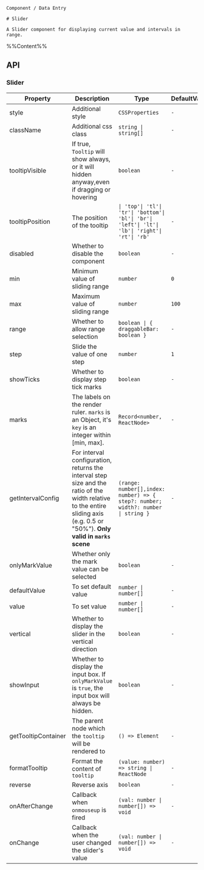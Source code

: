 `````
Component / Data Entry

# Slider

A Slider component for displaying current value and intervals in range.
`````

%%Content%%

## API

### Slider

|Property|Description|Type|DefaultValue|Version|
|---|---|---|---|---|
|style|Additional style|`CSSProperties`|`-`|-|
|className|Additional css class|`string \| string[]`|`-`|-|
|tooltipVisible|If true, `Tooltip` will show always, or it will hidden anyway,even if dragging or hovering|`boolean`|`-`|-|
|tooltipPosition|The position of the tooltip|`\| 'top'\| 'tl'\| 'tr'\| 'bottom'\| 'bl'\| 'br'\| 'left'\| 'lt'\| 'lb'\| 'right'\| 'rt'\| 'rb'`|`-`|-|
|disabled|Whether to disable the component|`boolean`|`-`|-|
|min|Minimum value of sliding range|`number`|`0`|-|
|max|Maximum value of sliding range|`number`|`100`|-|
|range|Whether to allow range selection|`boolean \| { draggableBar: boolean }`|`-`|2.14.0|
|step|Slide the value of one step|`number`|`1`|-|
|showTicks|Whether to display step tick marks|`boolean`|`-`|-|
|marks|The labels on the render ruler. `marks` is an Object, it's `key` is an integer within [min, max].|`Record<number, ReactNode>`|`-`|-|
|getIntervalConfig|For interval configuration, returns the interval step size and the ratio of the width relative to the entire sliding axis (e.g. 0.5 or "50%"). **Only valid in `marks` scene**|`(range: number[],index: number) => { step?: number; width?: number \| string }`|`-`|2.30.0|
|onlyMarkValue|Whether only the mark value can be selected|`boolean`|`-`|-|
|defaultValue|To set default value|`number \| number[]`|`-`|-|
|value|To set value|`number \| number[]`|`-`|-|
|vertical|Whether to display the slider in the vertical direction|`boolean`|`-`|-|
|showInput|Whether to display the input box. If `onlyMarkValue` is `true`, the input box will always be hidden.|`boolean`|`-`|-|
|getTooltipContainer|The parent node which the `tooltip` will be rendered to|`() => Element`|`-`|-|
|formatTooltip|Format the content of `tooltip`|`(value: number) => string \| ReactNode`|`-`|-|
|reverse|Reverse axis|`boolean`|`-`|-|
|onAfterChange|Callback when `onmouseup` is fired|`(val: number \| number[]) => void`|`-`|2.20.0|
|onChange|Callback when the user changed the slider's value|`(val: number \| number[]) => void`|`-`|-|
